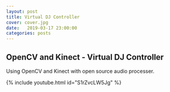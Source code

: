 ```yaml
---
layout: post
title: Virtual DJ Controller
cover: cover.jpg
date:   2019-03-17 23:00:00
categories: posts
---
```


## OpenCV and Kinect - Virtual DJ Controller

Using OpenCV and Kinect with open source audio processer. 

	
{% include youtube.html id="S1rZvcLW5Jg" %}
